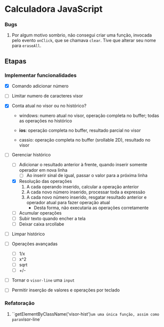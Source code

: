 # Calculadora JavaScript

### Bugs

1. Por algum motivo sombrio, não consegui criar uma função, invocada pelo evento `onClick`, que se chamava `clear`. Tive que alterar seu nome para `eraseAll`.

## Etapas

### Implementar funcionalidades

- [x] Comando adicionar número

- [ ] Limitar numero de caracteres visor

- [x] Conta atual no visor ou no histórico?

  * windows: numero atual no visor, operação completa no buffer; todas as operações no histórico

  * **ios**: operação completa no buffer, resultado parcial no visor
  * cassio: operação completa no buffer (srollable 2D), resultado no visor 

- [ ] Gerenciar histórico

  - [ ] Adicionar o resultado anterior à frente, quando inserir somente operador em nova linha
    - [ ] Ao inserir sinal de igual, passar o valor para a próxima linha
  - [x] Resolução das operações
    1. A cada operando inserido, calcular a operação anterior
    2. A cada novo número inserido, processar toda a expressão
    3. A cada novo número inserido, resgatar resultado anterior e operador atual para fazer operação atual
       * Desta forma, não executaria as operações corretamente
  - [ ] Acumular operações
  - [ ] Subir texto quando encher a tela
  - [ ] Deixar caixa srcollabe

- [ ] Limpar histórico

- [ ] Operações avançadas
  - [ ] 1/x
  - [ ] x^2
  - [ ] sqrt
  - [ ] +/-
  
- [ ] Tornar o `visor-line` uma `input`

- [ ] Permitir inserção de valores e operações por teclado



### Refatoração

1. ``getElementByClassName('visor-hist')` um uma única função, assim como para `visor-line`

